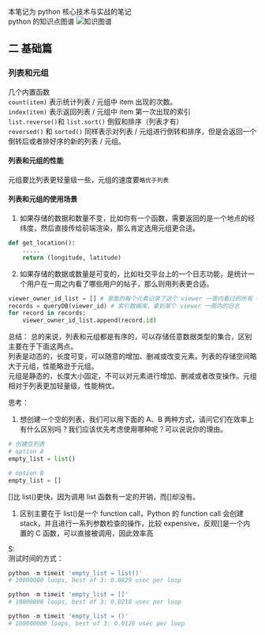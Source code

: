 本笔记为 python 核心技术与实战的笔记  
python 的知识点图谱
![知识图谱](\img\01\1.png)

## 二 基础篇

### 列表和元组

几个内置函数  
`count(item)` 表示统计列表 / 元组中 item 出现的次数。  
`index(item)` 表示返回列表 / 元组中 item 第一次出现的索引  
`list.reverse()`和 `list.sort()` 倒叙和排序（列表才有）  
`reversed()` 和 `sorted()` 同样表示对列表 / 元组进行倒转和排序，但是会返回一个倒转后或者排好序的新的列表 / 元组。

#### 列表和元组的性能

元组要比列表更轻量级一些，元组的速度要`略优于列表`

#### 列表和元组的使用场景

1. 如果存储的数据和数量不变，比如你有一个函数，需要返回的是一个地点的经纬度，然后直接传给前端渲染，那么肯定选用元组更合适。

```python
def get_location():
    .....
    return (longitude, latitude)

```

2. 如果存储的数据或数量是可变的，比如社交平台上的一个日志功能，是统计一个用户在一周之内看了哪些用户的帖子，那么则用列表更合适。

```python
viewer_owner_id_list = [] # 里面的每个元素记录了这个 viewer 一周内看过的所有 owner 的 id
records = queryDB(viewer_id) # 索引数据库，拿到某个 viewer 一周内的日志
for record in records:
    viewer_owner_id_list.append(record.id)

```

总结：
总的来说，列表和元组都是有序的，可以存储任意数据类型的集合，区别主要在于下面这两点。  
列表是动态的，长度可变，可以随意的增加、删减或改变元素。列表的存储空间略大于元组，性能略逊于元组。  
元组是静态的，长度大小固定，不可以对元素进行增加、删减或者改变操作。元组相对于列表更加轻量级，性能稍优。

思考：

1. 想创建一个空的列表，我们可以用下面的 A、B 两种方式，请问它们在效率上有什么区别吗？我们应该优先考虑使用哪种呢？可以说说你的理由。

```python
# 创建空列表
# option A
empty_list = list()

# option B
empty_list = []

```

[]比 list()更快，因为调用 list 函数有一定的开销，而[]却没有。

1. 区别主要在于 list()是一个 function call，Python 的 function call 会创建 stack，并且进行一系列参数检查的操作，比较 expensive，反观[]是一个内置的 C 函数，可以直接被调用，因此效率高

S:  
测试时间的方式：

```python
python -m timeit 'empty_list = list()'
# 10000000 loops, best of 3: 0.0829 usec per loop

python -m timeit 'empty_list = []'
# 10000000 loops, best of 3: 0.0218 usec per loop

python -m timeit 'empty_list = ()'
# 100000000 loops, best of 3: 0.0126 usec per loop
```
